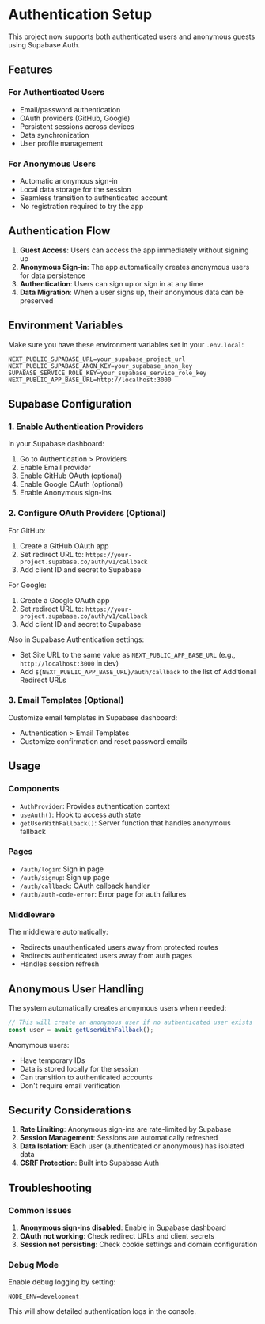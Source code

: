 # Authentication Setup

This project now supports both authenticated users and anonymous guests using Supabase Auth.

## Features

### For Authenticated Users
- Email/password authentication
- OAuth providers (GitHub, Google)
- Persistent sessions across devices
- Data synchronization
- User profile management

### For Anonymous Users
- Automatic anonymous sign-in
- Local data storage for the session
- Seamless transition to authenticated account
- No registration required to try the app

## Authentication Flow

1. **Guest Access**: Users can access the app immediately without signing up
2. **Anonymous Sign-in**: The app automatically creates anonymous users for data persistence
3. **Authentication**: Users can sign up or sign in at any time
4. **Data Migration**: When a user signs up, their anonymous data can be preserved

## Environment Variables

Make sure you have these environment variables set in your `.env.local`:

```env
NEXT_PUBLIC_SUPABASE_URL=your_supabase_project_url
NEXT_PUBLIC_SUPABASE_ANON_KEY=your_supabase_anon_key
SUPABASE_SERVICE_ROLE_KEY=your_supabase_service_role_key
NEXT_PUBLIC_APP_BASE_URL=http://localhost:3000
```

## Supabase Configuration

### 1. Enable Authentication Providers

In your Supabase dashboard:

1. Go to Authentication > Providers
2. Enable Email provider
3. Enable GitHub OAuth (optional)
4. Enable Google OAuth (optional)
5. Enable Anonymous sign-ins

### 2. Configure OAuth Providers (Optional)

For GitHub:
1. Create a GitHub OAuth app
2. Set redirect URL to: `https://your-project.supabase.co/auth/v1/callback`
3. Add client ID and secret to Supabase

For Google:
1. Create a Google OAuth app
2. Set redirect URL to: `https://your-project.supabase.co/auth/v1/callback`
3. Add client ID and secret to Supabase

Also in Supabase Authentication settings:
- Set Site URL to the same value as `NEXT_PUBLIC_APP_BASE_URL` (e.g., `http://localhost:3000` in dev)
- Add `${NEXT_PUBLIC_APP_BASE_URL}/auth/callback` to the list of Additional Redirect URLs

### 3. Email Templates (Optional)

Customize email templates in Supabase dashboard:
- Authentication > Email Templates
- Customize confirmation and reset password emails

## Usage

### Components

- `AuthProvider`: Provides authentication context
- `useAuth()`: Hook to access auth state
- `getUserWithFallback()`: Server function that handles anonymous fallback

### Pages

- `/auth/login`: Sign in page
- `/auth/signup`: Sign up page
- `/auth/callback`: OAuth callback handler
- `/auth/auth-code-error`: Error page for auth failures

### Middleware

The middleware automatically:
- Redirects unauthenticated users away from protected routes
- Redirects authenticated users away from auth pages
- Handles session refresh

## Anonymous User Handling

The system automatically creates anonymous users when needed:

```typescript
// This will create an anonymous user if no authenticated user exists
const user = await getUserWithFallback();
```

Anonymous users:
- Have temporary IDs
- Data is stored locally for the session
- Can transition to authenticated accounts
- Don't require email verification

## Security Considerations

1. **Rate Limiting**: Anonymous sign-ins are rate-limited by Supabase
2. **Session Management**: Sessions are automatically refreshed
3. **Data Isolation**: Each user (authenticated or anonymous) has isolated data
4. **CSRF Protection**: Built into Supabase Auth

## Troubleshooting

### Common Issues

1. **Anonymous sign-ins disabled**: Enable in Supabase dashboard
2. **OAuth not working**: Check redirect URLs and client secrets
3. **Session not persisting**: Check cookie settings and domain configuration

### Debug Mode

Enable debug logging by setting:
```env
NODE_ENV=development
```

This will show detailed authentication logs in the console. 